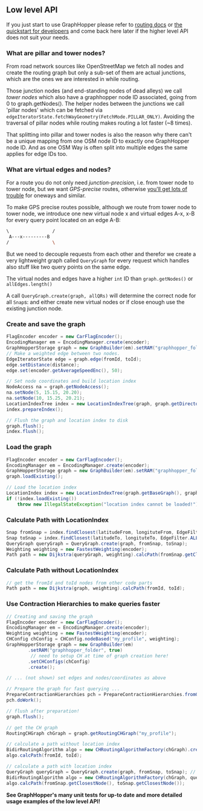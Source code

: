 ## Low level API

If you just start to use GraphHopper please refer to [routing docs](./routing.md)
or [the quickstart for developers](./quickstart-from-source.md)
and come back here later if the higher level API does not suit your needs.

### What are pillar and tower nodes?

From road network sources like OpenStreetMap we fetch all nodes and create the routing graph but 
only a sub-set of them are actual junctions, which are the ones we are interested in while routing.

Those junction nodes (and end-standing nodes of dead alleys) we call *tower nodes* which also 
have a graphhopper node ID associated, going from 0 to graph.getNodes(). 
The helper nodes between the junctions we call 'pillar nodes' which can be fetched via
`edgeIteratorState.fetchWayGeometry(FetchMode.PILLAR_ONLY)`. Avoiding the traversal of pillar nodes while routing makes 
routing a lot faster (~8 times).

That splitting into pillar and tower nodes is also the reason why there can't be a unique mapping from 
one OSM node ID to exactly one GraphHopper node ID. And as one OSM Way is often split into multiple 
edges the same applies for edge IDs too.

### What are virtual edges and nodes?

For a route you do not only need *junction-precision*, i.e. from tower node to tower node, but we want 
*GPS-precise* routes, otherwise [you'll get lots of trouble](https://github.com/graphhopper/graphhopper/issues/27) 
for oneways and similar.

To make GPS precise routes possible, although we route from tower node to tower node, we introduce one new 
virtual node x and virtual edges A-x, x-B for every query point located on an edge A-B:

```bash
\                /
 A---x---------B
/                \
```

But we need to decouple requests from each other and therefor we create a very lightweight graph called 
`QueryGraph` for every request which handles also stuff like two query points on the same edge.

The virtual nodes and edges have a higher `int` ID than `graph.getNodes()` or `allEdges.length()`

A call `QueryGraph.create(graph, allQRs)` will determine the correct node for all `Snap`s: and either 
create new virtual nodes or if close enough use the existing junction node.

### Create and save the graph

```java
FlagEncoder encoder = new CarFlagEncoder();
EncodingManager em = EncodingManager.create(encoder);
GraphHopperStorage graph = new GraphBuilder(em).setRAM("graphhopper_folder", true).create();
// Make a weighted edge between two nodes.
EdgeIteratorState edge = graph.edge(fromId, toId);
edge.setDistance(distance);
edge.set(encoder.getAverageSpeedEnc(), 50);

// Set node coordinates and build location index
NodeAccess na = graph.getNodeAccess();
na.setNode(5, 15.15, 20.20);
na.setNode(10, 15.25, 20.21);
LocationIndexTree index = new LocationIndexTree(graph, graph.getDirectory());
index.prepareIndex();

// Flush the graph and location index to disk
graph.flush();
index.flush();
```

### Load the graph

```java
FlagEncoder encoder = new CarFlagEncoder();
EncodingManager em = EncodingManager.create(encoder);
GraphHopperStorage graph = new GraphBuilder(em).setRAM("graphhopper_folder", true).build();
graph.loadExisting();

// Load the location index
LocationIndex index = new LocationIndexTree(graph.getBaseGraph(), graph.getDirectory());
if (!index.loadExisting())
    throw new IllegalStateException("location index cannot be loaded!");
```

### Calculate Path with LocationIndex

```java
Snap fromSnap = index.findClosest(latitudeFrom, longituteFrom, EdgeFilter.ALL_EDGES);
Snap toSnap = index.findClosest(latitudeTo, longituteTo, EdgeFilter.ALL_EDGES);
QueryGraph queryGraph = QueryGraph.create(graph, fromSnap, toSnap);
Weighting weighting = new FastestWeighting(encoder);
Path path = new Dijkstra(queryGraph, weighting).calcPath(fromSnap.getClosestNode(), toSnap.getClosestNode());
```

### Calculate Path without LocationIndex

```java
// get the fromId and toId nodes from other code parts
Path path = new Dijkstra(graph, weighting).calcPath(fromId, toId);
```

### Use Contraction Hierarchies to make queries faster

```java
// Creating and saving the graph
FlagEncoder encoder = new CarFlagEncoder();
EncodingManager em = EncodingManager.create(encoder);
Weighting weighting = new FastestWeighting(encoder);
CHConfig chConfig = CHConfig.nodeBased("my_profile", weighting);
GraphHopperStorage graph = new GraphBuilder(em)
        .setRAM("graphhopper_folder", true)
         // need to setup CH at time of graph creation here!
        .setCHConfigs(chConfig)
        .create();

// ... (not shown) set edges and nodes/coordinates as above

// Prepare the graph for fast querying ...
PrepareContractionHierarchies pch = PrepareContractionHierarchies.fromGraphHopperStorage(graph, chConfig);
pch.doWork();

// flush after preparation!
graph.flush();

// get the CH graph
RoutingCHGraph chGraph = graph.getRoutingCHGraph("my_profile");

// calculate a path without location index
BidirRoutingAlgorithm algo = new CHRoutingAlgorithmFactory(chGraph).createAlgo(new PMap());
algo.calcPath(fromId, toId);

// calculate a path with location index
QueryGraph queryGraph = QueryGraph.create(graph, fromSnap, toSnap); // use index as shown above
BidirRoutingAlgorithm algo = new CHRoutingAlgorithmFactory(chGraph, queryGraph).createAlgo(new PMap());
algo.calcPath(fromSnap.getClosestNode(), toSnap.getClosestNode());
```

**See GraphHopper's many unit tests for up-to date and more detailed usage examples of the low level API!**
